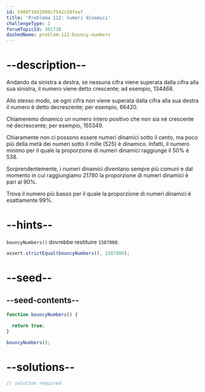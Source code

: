 ```yaml
---
id: 5900f3dd1000cf542c50feef
title: 'Problema 112: numeri dinamici'
challengeType: 1
forumTopicId: 301738
dashedName: problem-112-bouncy-numbers
---
```


# --description--

Andando da sinistra a destra, se nessuna cifra viene superata dalla cifra alla sua sinistra, il numero viene detto crescente; ad esempio, 134468.

Allo stesso modo, se ogni cifra non viene superata dalla cifra alla sua destra il numero è detto decrescente; per esempio, 66420.

Chiameremo dinamico un numero intero positivo che non sia né crescente né decrescente; per esempio, 155349.

Chiaramente non ci possono essere numeri dinamici sotto il cento, ma poco più della metà dei numeri sotto il mille (525) è dinamico. Infatti, il numero minimo per il quale la proporzione di numeri dinamici raggiunge il 50% è 538.

Sorprendentemente, i numeri dinamici diventano sempre più comuni e dal momento in cui raggiungiamo 21780 la proporzione di numeri dinamici è pari al 90%.

Trova il numero più basso per il quale la proporzione di numeri dinamici è esattamente 99%.

# --hints--

`bouncyNumbers()` dovrebbe restituire `1587000`.

```js
assert.strictEqual(bouncyNumbers(), 1587000);
```

# --seed--

## --seed-contents--

```js
function bouncyNumbers() {

  return true;
}

bouncyNumbers();
```

# --solutions--

```js
// solution required
```
